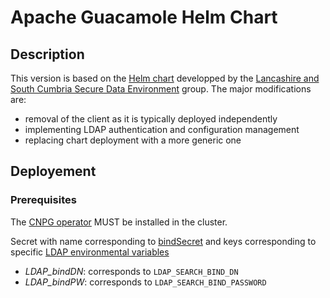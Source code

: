# Apache Guacamole Helm Chart

## Description

This version is based on the [Helm chart](https://github.com/lsc-sde/iac-helm-guacamole) developped by the [Lancashire and South Cumbria Secure Data Environment](https://github.com/lsc-sde) group.
The major modifications are:
- removal of the client as it is typically deployed independently
- implementing LDAP authentication and configuration management
- replacing chart deployment with a more generic one

## Deployement

### Prerequisites

The [CNPG operator](https://github.com/cloudnative-pg/charts/tree/main/charts/cluster#installing-the-operator)
MUST be installed in the cluster.

Secret with name corresponding to [bindSecret](https://github.com/reprostat/helm-guacamole/blob/a28474f0a75fdf15315e4a00f9ed35c63030c0ab/values.yaml#L39) 
and keys corresponding to specific [LDAP environmental variables](https://guacamole.apache.org/doc/gug/guacamole-docker.html#guacamole-docker-ldap-required-vars)
 - _LDAP_bindDN_: corresponds to `LDAP_SEARCH_BIND_DN`
 - _LDAP_bindPW_: corresponds to `LDAP_SEARCH_BIND_PASSWORD`
